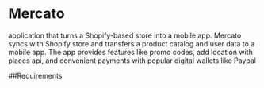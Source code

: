 # Mercato
application that turns a Shopify-based store into a mobile app. Mercato syncs with Shopify store and transfers a product catalog and user data to a mobile app. The app provides features like promo codes, add location with places api, and convenient payments with popular digital wallets like Paypal


##Requirements
